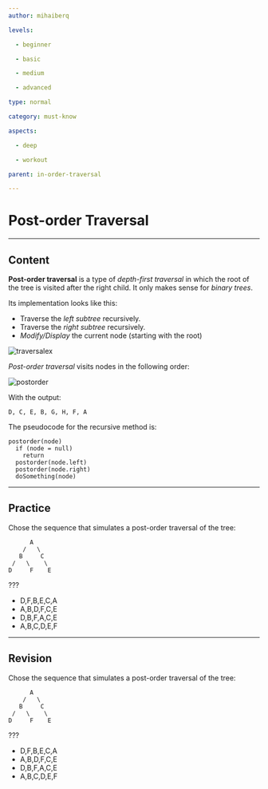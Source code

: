 ```yaml
---
author: mihaiberq

levels:

  - beginner

  - basic

  - medium

  - advanced

type: normal

category: must-know

aspects:

  - deep

  - workout

parent: in-order-traversal

---
```


# Post-order Traversal

---
## Content

**Post-order traversal** is a type of *depth-first traversal* in which the root of the tree is visited after the right child. It only makes sense for *binary trees*.

Its implementation looks like this:
- Traverse the *left subtree* recursively.
- Traverse the *right subtree* recursively.
- *Modify/Display* the current node (starting with the root)

![traversalex](https://img.enkipro.com/a60c49e26c0b710b7fd170527d2adf93.png)

*Post-order traversal* visits nodes in the following order:

![postorder](https://img.enkipro.com/333200d1ce66957302d8b7f18c707187.png)

With the output:
```plain-text
D, C, E, B, G, H, F, A
```

The pseudocode for the recursive method is:
```
postorder(node)
  if (node = null)
    return
  postorder(node.left)
  postorder(node.right)
  doSomething(node)
```

---
## Practice

Chose the sequence that simulates a post-order traversal of the tree:
```
      A
    /   \
   B     C
 /   \    \
D     F    E
```
???

* D,F,B,E,C,A
* A,B,D,F,C,E
* D,B,F,A,C,E
* A,B,C,D,E,F

---
## Revision

Chose the sequence that simulates a post-order traversal of the tree:
```
      A
    /   \
   B     C
 /   \    \
D     F    E
```
???

* D,F,B,E,C,A
* A,B,D,F,C,E
* D,B,F,A,C,E
* A,B,C,D,E,F
